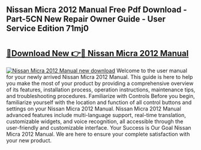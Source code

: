 ## Nissan Micra 2012 Manual Free Pdf Download - Part-5CN New Repair Owner Guide - User Service Edition 71mj0

# <h2><a href="http://cf18370.oget.top/?id=Nissan+Micra+2012+Manual">🔗Download New 👉🔴 Nissan Micra 2012 Manual</a></h2>

[![Nissan Micra 2012 Manual new download](https://i.imgur.com/5g1atiW.png)](http://cf18370.oget.top/?id=Nissan+Micra+2012+Manual)
Welcome to the user manual for your newly arrived Nissan Micra 2012 Manual. This guide is here to help you make the most of your product by providing a comprehensive overview of its features, installation process, operation instructions, maintenance tips, and troubleshooting procedures. Familiarize with Controls Before you begin, familiarize yourself with the location and function of all control buttons and settings on your Nissan Micra 2012 Manual. Nissan Micra 2012 Manual advanced features include multi-language support, real-time translation, customizable widgets, and voice recognition, all accessible through the user-friendly and customizable interface. Your Success is Our Goal Nissan Micra 2012 Manual. We are here to ensure your complete satisfaction with your new product.
